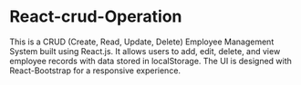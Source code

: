 # React-crud-Operation
This is a CRUD (Create, Read, Update, Delete) Employee Management System built using React.js. It allows users to add, edit, delete, and view employee records with data stored in localStorage. The UI is designed with React-Bootstrap for a responsive experience.
